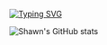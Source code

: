 [![Typing SVG](https://readme-typing-svg.herokuapp.com?font=Abel&size=24&duration=4000&color=3891E1&multiline=true&width=450&height=80&lines=Hey%2C+I'm+Shawn+Kok;Computer+Science+Student+at+NUS)](https://git.io/typing-svg)

![Shawn's GitHub stats](https://github-readme-stats.vercel.app/api?username=Kok-je&show_icons=true&count_private=true&show_icons=true&theme=vue-dark)
